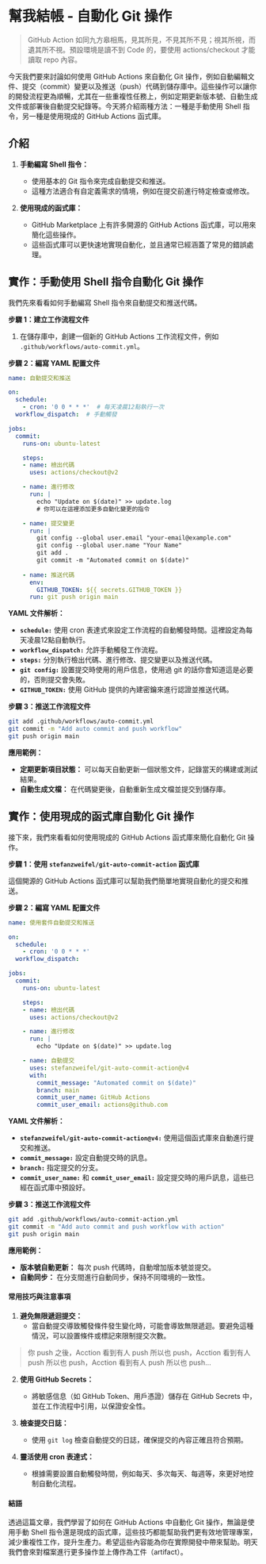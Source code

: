 # 幫我結帳 - 自動化 Git 操作

> GitHub Action 如同九方皋相馬，見其所見，不見其所不見；視其所視，而遺其所不視。預設環境是讀不到 Code 的，要使用 actions/checkout 才能讀取 repo 內容。

今天我們要來討論如何使用 GitHub Actions 來自動化 Git 操作，例如自動編輯文件、提交（commit）變更以及推送（push）代碼到儲存庫中。這些操作可以讓你的開發流程更為順暢，尤其在一些重複性任務上，例如定期更新版本號、自動生成文件或部署後自動提交紀錄等。今天將介紹兩種方法：一種是手動使用 Shell 指令，另一種是使用現成的 GitHub Actions 函式庫。

## 介紹

1. **手動編寫 Shell 指令：**
    - 使用基本的 Git 指令來完成自動提交和推送。
    - 這種方法適合有自定義需求的情境，例如在提交前進行特定檢查或修改。

2. **使用現成的函式庫：**
    - GitHub Marketplace 上有許多開源的 GitHub Actions 函式庫，可以用來簡化這些操作。
    - 這些函式庫可以更快速地實現自動化，並且通常已經涵蓋了常見的錯誤處理。

## 實作：手動使用 Shell 指令自動化 Git 操作

我們先來看看如何手動編寫 Shell 指令來自動提交和推送代碼。

**步驟 1：建立工作流程文件**
1. 在儲存庫中，創建一個新的 GitHub Actions 工作流程文件，例如 `.github/workflows/auto-commit.yml`。

**步驟 2：編寫 YAML 配置文件**
```yaml
name: 自動提交和推送

on:
  schedule:
    - cron: '0 0 * * *'  # 每天凌晨12點執行一次
  workflow_dispatch:  # 手動觸發

jobs:
  commit:
    runs-on: ubuntu-latest

    steps:
    - name: 檢出代碼
      uses: actions/checkout@v2

    - name: 進行修改
      run: |
        echo "Update on $(date)" >> update.log
        # 你可以在這裡添加更多自動化變更的指令

    - name: 提交變更
      run: |
        git config --global user.email "your-email@example.com"
        git config --global user.name "Your Name"
        git add .
        git commit -m "Automated commit on $(date)"
    
    - name: 推送代碼
      env:
        GITHUB_TOKEN: ${{ secrets.GITHUB_TOKEN }}
      run: git push origin main
```

**YAML 文件解析：**
- **`schedule:`** 使用 cron 表達式來設定工作流程的自動觸發時間。這裡設定為每天凌晨12點自動執行。
- **`workflow_dispatch:`** 允許手動觸發工作流程。
- **`steps:`** 分別執行檢出代碼、進行修改、提交變更以及推送代碼。
- **`git config:`** 設置提交時使用的用戶信息，使用過 git 的話你會知道這是必要的，否則提交會失敗。
- **`GITHUB_TOKEN:`** 使用 GitHub 提供的內建密鑰來進行認證並推送代碼。

**步驟 3：推送工作流程文件**

```bash
git add .github/workflows/auto-commit.yml
git commit -m "Add auto commit and push workflow"
git push origin main
```

**應用範例：**
- **定期更新項目狀態：** 可以每天自動更新一個狀態文件，記錄當天的構建或測試結果。
- **自動生成文檔：** 在代碼變更後，自動重新生成文檔並提交到儲存庫。

## 實作：使用現成的函式庫自動化 Git 操作

接下來，我們來看看如何使用現成的 GitHub Actions 函式庫來簡化自動化 Git 操作。

**步驟 1：使用 `stefanzweifel/git-auto-commit-action` 函式庫**

這個開源的 GitHub Actions 函式庫可以幫助我們簡單地實現自動化的提交和推送。

**步驟 2：編寫 YAML 配置文件**
```yaml
name: 使用套件自動提交和推送

on:
  schedule:
    - cron: '0 0 * * *'
  workflow_dispatch:

jobs:
  commit:
    runs-on: ubuntu-latest

    steps:
    - name: 檢出代碼
      uses: actions/checkout@v2

    - name: 進行修改
      run: |
        echo "Update on $(date)" >> update.log

    - name: 自動提交
      uses: stefanzweifel/git-auto-commit-action@v4
      with:
        commit_message: "Automated commit on $(date)"
        branch: main
        commit_user_name: GitHub Actions
        commit_user_email: actions@github.com
```

**YAML 文件解析：**
- **`stefanzweifel/git-auto-commit-action@v4:`** 使用這個函式庫來自動進行提交和推送。
- **`commit_message:`** 設定自動提交時的訊息。
- **`branch:`** 指定提交的分支。
- **`commit_user_name:`** 和 **`commit_user_email:`** 設定提交時的用戶訊息，這些已經在函式庫中預設好。

**步驟 3：推送工作流程文件**

```bash
git add .github/workflows/auto-commit-action.yml
git commit -m "Add auto commit and push workflow with action"
git push origin main
```

**應用範例：**
- **版本號自動更新：** 每次 push 代碼時，自動增加版本號並提交。
- **自動同步：** 在分支間進行自動同步，保持不同環境的一致性。

#### 常用技巧與注意事項

1. **避免無限遞迴提交：**
    - 當自動提交導致觸發條件發生變化時，可能會導致無限遞迴。要避免這種情況，可以設置條件或標記來限制提交次數。
  
  > 你 push 之後，Acction 看到有人 push 所以也 push，Acction 看到有人 push 所以也 push，Acction 看到有人 push 所以也 push...

2. **使用 GitHub Secrets：**
    - 將敏感信息（如 GitHub Token、用戶憑證）儲存在 GitHub Secrets 中，並在工作流程中引用，以保證安全性。

3. **檢查提交日誌：**
    - 使用 `git log` 檢查自動提交的日誌，確保提交的內容正確且符合預期。

4. **靈活使用 cron 表達式：**
    - 根據需要設置自動觸發時間，例如每天、多次每天、每週等，來更好地控制自動化流程。

#### 結語

透過這篇文章，我們學習了如何在 GitHub Actions 中自動化 Git 操作，無論是使用手動 Shell 指令還是現成的函式庫，這些技巧都能幫助我們更有效地管理專案，減少重複性工作，提升生產力。希望這些內容能為你在實際開發中帶來幫助。明天我們會來對檔案進行更多操作並上傳作為工件（artifact）。